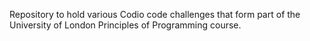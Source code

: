 Repository to hold various Codio code challenges that form part of the University of London Principles of Programming course.
